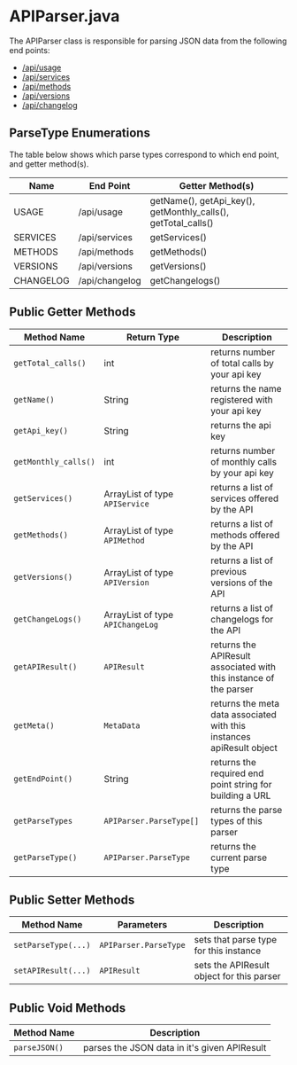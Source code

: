 # APIParser.java
The APIParser class is responsible for parsing JSON data from the following end points:
* [/api/usage](https://github.com/uWaterloo/api-documentation/blob/master/v2/api/usage.md)
* [/api/services](https://github.com/uWaterloo/api-documentation/blob/master/v2/api/services.md)
* [/api/methods](https://github.com/uWaterloo/api-documentation/blob/master/v2/api/methods.md)
* [/api/versions](https://github.com/uWaterloo/api-documentation/blob/master/v2/api/versions.md)
* [/api/changelog](https://github.com/uWaterloo/api-documentation/blob/master/v2/api/changelog.md)

## ParseType Enumerations
The table below shows which parse types correspond to which end point, and getter method(s).

| Name  | End Point | Getter Method(s) |
| ------------- | ------------- | ------------- |
| USAGE  | /api/usage  | getName(), getApi_key(), getMonthly_calls(), getTotal_calls() |
| SERVICES | /api/services | getServices() |
| METHODS| /api/methods| getMethods()|
| VERSIONS| /api/versions| getVersions()|
| CHANGELOG| /api/changelog| getChangelogs()|

## Public Getter Methods

| Method Name | Return Type | Description |
| ------------- | ------------- | ------------- |
| `getTotal_calls()` | int  | returns number of total calls by your api key |
| `getName()`  | String | returns the name registered with your api key|
|`getApi_key()`| String | returns the api key|
|`getMonthly_calls()`|int| returns number of monthly calls by your api key|
|`getServices()`|ArrayList of type `APIService`| returns a list of services offered by the API |
|`getMethods()`|ArrayList of type `APIMethod`|returns a list of methods offered by the API|
|`getVersions()`|ArrayList of type `APIVersion`|returns a list of previous versions of the API|
|`getChangeLogs()`|ArrayList of type `APIChangeLog`|returns a list of changelogs for the API|
|`getAPIResult()`|`APIResult`|returns the APIResult associated with this instance of the parser|
|`getMeta()`|`MetaData`|returns the meta data associated with this instances apiResult object|
|`getEndPoint()`|String|returns the required end point string for building a URL|
|`getParseTypes`|`APIParser.ParseType[]`|returns the parse types of this parser|
|`getParseType()`|`APIParser.ParseType`|returns the current parse type|

## Public Setter Methods

| Method Name | Parameters | Description |
| ------------- | ------------- | ------------- |
| `setParseType(...)`  | `APIParser.ParseType`  |sets that parse type for this instance|
| `setAPIResult(...)`  |  `APIResult` |sets the APIResult object for this parser  |

## Public Void Methods
| Method Name  | Description |
| ------------- | ------------- |
| `parseJSON()`  | parses the JSON data in it's given APIResult  |

